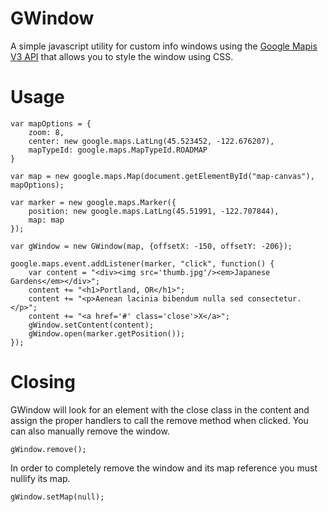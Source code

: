 GWindow
=============
A simple javascript utility for custom info windows using the [Google Mapis V3 API](http://code.google.com/apis/maps/documentation/javascript/reference.html) that allows you to style the window using CSS.
  
Usage
=============

    var mapOptions = {
        zoom: 8,
        center: new google.maps.LatLng(45.523452, -122.676207),
        mapTypeId: google.maps.MapTypeId.ROADMAP
    }
    
    var map = new google.maps.Map(document.getElementById("map-canvas"), mapOptions);

    var marker = new google.maps.Marker({
        position: new google.maps.LatLng(45.51991, -122.707844),
        map: map
    });
    
    var gWindow = new GWindow(map, {offsetX: -150, offsetY: -206});
    
    google.maps.event.addListener(marker, "click", function() {
        var content = "<div><img src='thumb.jpg'/><em>Japanese Gardens</em></div>";
        content += "<h1>Portland, OR</h1>";
        content += "<p>Aenean lacinia bibendum nulla sed consectetur.</p>";
        content += "<a href='#' class='close'>X</a>";
        gWindow.setContent(content);
        gWindow.open(marker.getPosition());
    });

Closing
=============  
GWindow will look for an element with the close class in the content and assign the proper handlers to call the remove method when clicked.
You can also manually remove the window. 

    gWindow.remove();
    
In order to completely remove the window and its map reference you must nullify its map.

    gWindow.setMap(null);